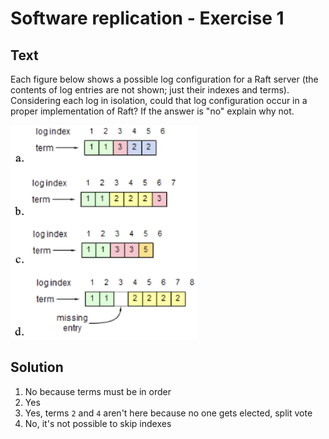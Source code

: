 # Software replication - Exercise 1

## Text

Each figure below shows a possible log configuration for a Raft server (the contents of log entries are not shown; just their indexes and terms). Considering each log in isolation, could that log configuration occur in a proper implementation of Raft? If the answer is "no" explain why not.

![](../../res/img/221.png)

## Solution

1. No because terms must be in order
2. Yes
3. Yes, terms `2` and `4` aren't here because no one gets elected, split vote
4. No, it's not possible to skip indexes